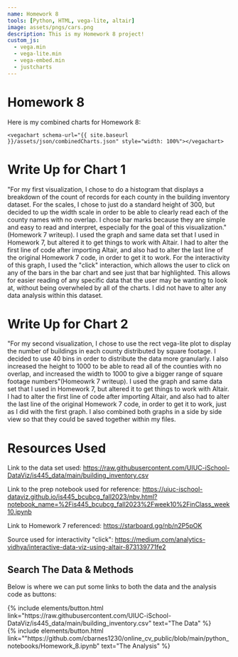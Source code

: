 ```yaml
---
name: Homework 8
tools: [Python, HTML, vega-lite, altair]
image: assets/pngs/cars.png
description: This is my Homework 8 project!
custom_js:
  - vega.min
  - vega-lite.min
  - vega-embed.min
  - justcharts
---
```



# Homework 8

Here is my combined charts for Homework 8:

```
<vegachart schema-url="{{ site.baseurl }}/assets/json/combinedCharts.json" style="width: 100%"></vegachart>
```

<vegachart schema-url="{{ site.baseurl }}/assets/json/combinedCharts.json" style="width: 100%"></vegachart>

# Write Up for Chart 1

"For my first visualization, I chose to do a histogram that displays a breakdown of the count of records for each county in the building inventory dataset. For the scales, I chose to just do a standard height of 300, but decided to up the width scale in order to be able to clearly read each of the county names with no overlap. I chose bar marks because they are simple and easy to read and interpret, especially for the goal of this visualization."(Homework 7 writeup). I used the graph and same data set that I used in Homework 7, but altered it to get things to work with Altair. I had to alter the first line of code after importing Altair, and also had to alter the last line of the original Homework 7 code, in order to get it to work. For the interactivity of this graph, I used the "click" interaction, which allows the user to click on any of the bars in the bar chart and see just that bar highlighted. This allows for easier reading of any specific data that the user may be wanting to look at, without being overwheled by all of the charts. I did not have to alter any data analysis within this dataset.

# Write Up for Chart 2

"For my second visualization, I chose to use the rect vega-lite plot to display the number of buildings in each county distributed by square footage. I decided to use 40 bins in order to distribute the data more granularly. I also increased the height to 1000 to be able to read all of the counties with no overlap, and increased the width to 1000 to give a bigger range of square footage numbers"(Homeowrk 7 writeup). I used the graph and same data set that I used in Homework 7, but altered it to get things to work with Altair. I had to alter the first line of code after importing Altair, and also had to alter the last line of the original Homework 7 code, in order to get it to work, just as I did with the first graph. I also combined both graphs in a side by side view so that they could be saved together within my files.

# Resources Used

Link to the data set used: https://raw.githubusercontent.com/UIUC-iSchool-DataViz/is445_data/main/building_inventory.csv

Link to the prep notebook used for reference: https://uiuc-ischool-dataviz.github.io/is445_bcubcg_fall2023/nbv.html?notebook_name=%2Fis445_bcubcg_fall2023%2Fweek10%2FinClass_week10.ipynb

Link to Homework 7 referenced: https://starboard.gg/nb/n2P5pOK

Source used for interactivity "click": https://medium.com/analytics-vidhya/interactive-data-viz-using-altair-873139771fe2

## Search The Data & Methods

Below is where we can put some links to both the data and the analysis code as buttons:


<!-- these are written in a combo of html and liquid --> 

<div class="left">
{% include elements/button.html link="https://raw.githubusercontent.com/UIUC-iSchool-DataViz/is445_data/main/building_inventory.csv" text="The Data" %}
</div>

<div class="right">
{% include elements/button.html link=""https://github.com/cbarnes1230/online_cv_public/blob/main/python_notebooks/Homework_8.ipynb" text="The Analysis" %}
</div>

